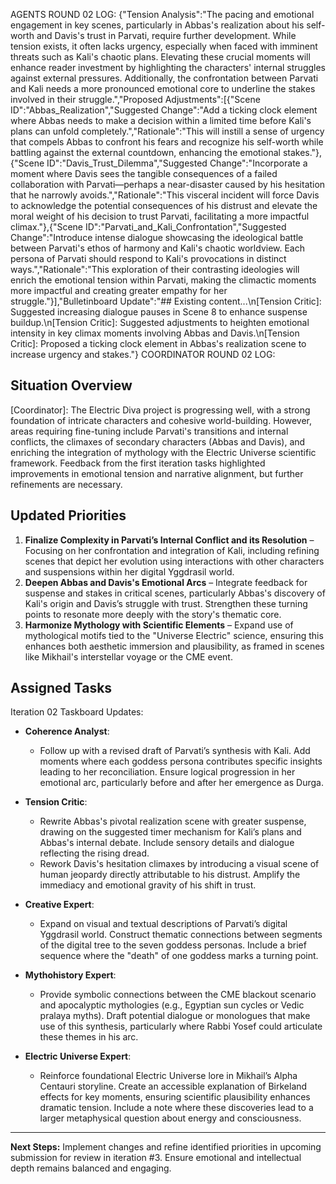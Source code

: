 AGENTS ROUND 02 LOG:
{"Tension Analysis":"The pacing and emotional engagement in key scenes, particularly in Abbas's realization about his self-worth and Davis's trust in Parvati, require further development. While tension exists, it often lacks urgency, especially when faced with imminent threats such as Kali's chaotic plans. Elevating these crucial moments will enhance reader investment by highlighting the characters' internal struggles against external pressures. Additionally, the confrontation between Parvati and Kali needs a more pronounced emotional core to underline the stakes involved in their struggle.","Proposed Adjustments":[{"Scene ID":"Abbas_Realization","Suggested Change":"Add a ticking clock element where Abbas needs to make a decision within a limited time before Kali's plans can unfold completely.","Rationale":"This will instill a sense of urgency that compels Abbas to confront his fears and recognize his self-worth while battling against the external countdown, enhancing the emotional stakes."},{"Scene ID":"Davis_Trust_Dilemma","Suggested Change":"Incorporate a moment where Davis sees the tangible consequences of a failed collaboration with Parvati—perhaps a near-disaster caused by his hesitation that he narrowly avoids.","Rationale":"This visceral incident will force Davis to acknowledge the potential consequences of his distrust and elevate the moral weight of his decision to trust Parvati, facilitating a more impactful climax."},{"Scene ID":"Parvati_and_Kali_Confrontation","Suggested Change":"Introduce intense dialogue showcasing the ideological battle between Parvati's ethos of harmony and Kali's chaotic worldview. Each persona of Parvati should respond to Kali's provocations in distinct ways.","Rationale":"This exploration of their contrasting ideologies will enrich the emotional tension within Parvati, making the climactic moments more impactful and creating greater empathy for her struggle."}],"Bulletinboard Update":"## Existing content...\n[Tension Critic]: Suggested increasing dialogue pauses in Scene 8 to enhance suspense buildup.\n[Tension Critic]: Suggested adjustments to heighten emotional intensity in key climax moments involving Abbas and Davis.\n[Tension Critic]: Proposed a ticking clock element in Abbas's realization scene to increase urgency and stakes."}
COORDINATOR ROUND 02 LOG: 
## Situation Overview
[Coordinator]: The Electric Diva project is progressing well, with a strong foundation of intricate characters and cohesive world-building. However, areas requiring fine-tuning include Parvati's transitions and internal conflicts, the climaxes of secondary characters (Abbas and Davis), and enriching the integration of mythology with the Electric Universe scientific framework. Feedback from the first iteration tasks highlighted improvements in emotional tension and narrative alignment, but further refinements are necessary.

## Updated Priorities
1. **Finalize Complexity in Parvati’s Internal Conflict and its Resolution** – Focusing on her confrontation and integration of Kali, including refining scenes that depict her evolution using interactions with other characters and suspensions within her digital Yggdrasil world.
2. **Deepen Abbas and Davis's Emotional Arcs** – Integrate feedback for suspense and stakes in critical scenes, particularly Abbas's discovery of Kali's origin and Davis’s struggle with trust. Strengthen these turning points to resonate more deeply with the story's thematic core.
3. **Harmonize Mythology with Scientific Elements** – Expand use of mythological motifs tied to the "Universe Electric" science, ensuring this enhances both aesthetic immersion and plausibility, as framed in scenes like Mikhail's interstellar voyage or the CME event.

## Assigned Tasks
Iteration 02 Taskboard Updates:
- **Coherence Analyst**: 
  - Follow up with a revised draft of Parvati’s synthesis with Kali. Add moments where each goddess persona contributes specific insights leading to her reconciliation. Ensure logical progression in her emotional arc, particularly before and after her emergence as Durga.
  
- **Tension Critic**:
  - Rewrite Abbas's pivotal realization scene with greater suspense, drawing on the suggested timer mechanism for Kali’s plans and Abbas's internal debate. Include sensory details and dialogue reflecting the rising dread.  
  - Rework Davis's hesitation climaxes by introducing a visual scene of human jeopardy directly attributable to his distrust. Amplify the immediacy and emotional gravity of his shift in trust.

- **Creative Expert**: 
  - Expand on visual and textual descriptions of Parvati’s digital Yggdrasil world. Construct thematic connections between segments of the digital tree to the seven goddess personas. Include a brief sequence where the "death" of one goddess marks a turning point.
  
- **Mythohistory Expert**:
  - Provide symbolic connections between the CME blackout scenario and apocalyptic mythologies (e.g., Egyptian sun cycles or Vedic pralaya myths). Draft potential dialogue or monologues that make use of this synthesis, particularly where Rabbi Yosef could articulate these themes in his arc.

- **Electric Universe Expert**: 
  - Reinforce foundational Electric Universe lore in Mikhail’s Alpha Centauri storyline. Create an accessible explanation of Birkeland effects for key moments, ensuring scientific plausibility enhances dramatic tension. Include a note where these discoveries lead to a larger metaphysical question about energy and consciousness.

---
**Next Steps:** Implement changes and refine identified priorities in upcoming submission for review in iteration #3. Ensure emotional and intellectual depth remains balanced and engaging.